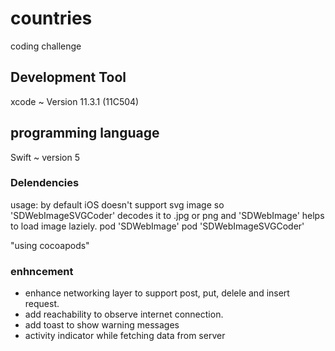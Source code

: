 # countries
coding challenge

## Development Tool
 xcode  ~ Version 11.3.1 (11C504)
 
 ## programming language
 Swift ~ version 5
 
 ### Delendencies 
 usage: by default iOS doesn't support svg image so 'SDWebImageSVGCoder' decodes it to .jpg or png and 'SDWebImage' helps to load image laziely. 
 pod 'SDWebImage'
 pod 'SDWebImageSVGCoder'
 
 "using cocoapods"
 
 ### enhncement
 - enhance networking layer to support post, put, delele and insert request.
 - add reachability to observe internet connection.
-  add toast to show warning messages
- activity indicator while fetching data from server 

